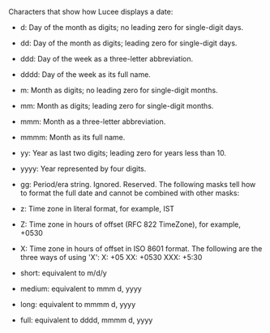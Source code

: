 Characters that show how Lucee displays a date:

- d: Day of the month as digits; no leading zero for single-digit days.
- dd: Day of the month as digits; leading zero for single-digit days.
- ddd: Day of the week as a three-letter abbreviation.
- dddd: Day of the week as its full name.
- m: Month as digits; no leading zero for single-digit months.
- mm: Month as digits; leading zero for single-digit months.
- mmm: Month as a three-letter abbreviation.
- mmmm: Month as its full name.
- yy: Year as last two digits; leading zero for years less than 10.
- yyyy: Year represented by four digits.
- gg: Period/era string. Ignored. Reserved. The following masks tell how to format the full date and cannot be combined with other masks:
- z: Time zone in literal format, for example, IST
- Z: Time zone in hours of offset (RFC 822 TimeZone), for example, +0530
- X: Time zone in hours of offset in ISO 8601 format. The following are the three ways of using 'X':
         X: +05
         XX: +0530
         XXX: +5:30

- short: equivalent to m/d/y
- medium: equivalent to mmm d, yyyy
- long: equivalent to mmmm d, yyyy
- full: equivalent to dddd, mmmm d, yyyy
